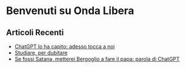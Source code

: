 # Benvenuti su Onda Libera

## Articoli Recenti

- [ChatGPT lo ha capito: adesso tocca a noi](articles/2024-09-12-chatgpt-satana.md)
- [Studiare, per dubitare](articles/2024-09-23-studiare-per-dubitare.md)
- [Se fossi Satana, metterei Bergoglio a fare il papa: parola di ChatGPT](articles/2024-10-15-chatgpt-bergoglio-papa.md)
